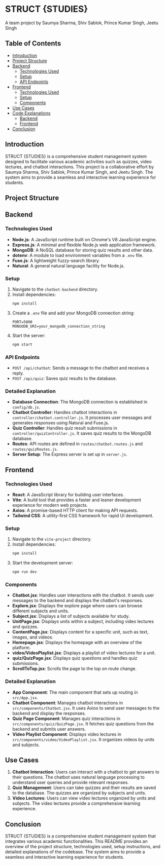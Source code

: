 # STRUCT {STUDIES}

A team project by Saumya Sharma, Shiv Sablok, Prince Kumar Singh, Jeetu Singh

## Table of Contents
- [Introduction](#introduction)
- [Project Structure](#project-structure)
- [Backend](#backend)
  - [Technologies Used](#technologies-used)
  - [Setup](#setup)
  - [API Endpoints](#api-endpoints)
- [Frontend](#frontend)
  - [Technologies Used](#technologies-used-1)
  - [Setup](#setup-1)
  - [Components](#components)
- [Use Cases](#use-cases)
- [Code Explanations](#code-explanations)
  - [Backend](#backend-1)
  - [Frontend](#frontend-1)
- [Conclusion](#conclusion)

## Introduction
STRUCT {STUDIES} is a comprehensive student management system designed to facilitate various academic activities such as quizzes, video lectures, and chatbot interactions. This project is a collaborative effort by Saumya Sharma, Shiv Sablok, Prince Kumar Singh, and Jeetu Singh. The system aims to provide a seamless and interactive learning experience for students.

## Project Structure

## Backend

### Technologies Used
- **Node.js**: A JavaScript runtime built on Chrome's V8 JavaScript engine.
- **Express.js**: A minimal and flexible Node.js web application framework.
- **MongoDB**: A NoSQL database for storing quiz results and other data.
- **dotenv**: A module to load environment variables from a `.env` file.
- **Fuse.js**: A lightweight fuzzy-search library.
- **Natural**: A general natural language facility for Node.js.

### Setup
1. Navigate to the `chatbot-backend` directory.
2. Install dependencies:
    ```sh
    npm install
    ```
3. Create a `.env` file and add your MongoDB connection string:
    ```
    PORT=5000
    MONGODB_URI=your_mongodb_connection_string
    ```
4. Start the server:
    ```sh
    npm start
    ```

### API Endpoints
- `POST /api/chatbot`: Sends a message to the chatbot and receives a reply.
- `POST /api/quiz`: Saves quiz results to the database.

### Detailed Explanation
- **Database Connection**: The MongoDB connection is established in `config/db.js`.
- **Chatbot Controller**: Handles chatbot interactions in `controller/chatbot.controller.js`. It processes user messages and generates responses using Natural and Fuse.js.
- **Quiz Controller**: Handles quiz result submissions in `controller/quizController.js`. It saves quiz results to the MongoDB database.
- **Routes**: API routes are defined in `routes/chatbot.routes.js` and `routes/quizRoutes.js`.
- **Server Setup**: The Express server is set up in `server.js`.

## Frontend

### Technologies Used
- **React**: A JavaScript library for building user interfaces.
- **Vite**: A build tool that provides a faster and leaner development experience for modern web projects.
- **Axios**: A promise-based HTTP client for making API requests.
- **Tailwind CSS**: A utility-first CSS framework for rapid UI development.

### Setup
1. Navigate to the `vite-project` directory.
2. Install dependencies:
    ```sh
    npm install
    ```
3. Start the development server:
    ```sh
    npm run dev
    ```

### Components
- **Chatbot.jsx**: Handles user interactions with the chatbot. It sends user messages to the backend and displays the chatbot's responses.
- **Explore.jsx**: Displays the explore page where users can browse different subjects and units.
- **Subject.jsx**: Displays a list of subjects available for study.
- **UnitPage.jsx**: Displays units within a subject, including video lectures and quizzes.
- **ContentPage.jsx**: Displays content for a specific unit, such as text, images, and videos.
- **Homepage.jsx**: Displays the homepage with an overview of the platform.
- **video/VideoPlaylist.jsx**: Displays a playlist of video lectures for a unit.
- **quiz/QuizPage.jsx**: Displays quiz questions and handles quiz submissions.
- **ScrollToTop.jsx**: Scrolls the page to the top on route change.

### Detailed Explanation
- **App Component**: The main component that sets up routing in `src/App.jsx`.
- **Chatbot Component**: Manages chatbot interactions in `src/components/Chatbot.jsx`. It uses Axios to send user messages to the backend and display the responses.
- **Quiz Page Component**: Manages quiz interactions in `src/components/quiz/QuizPage.jsx`. It fetches quiz questions from the backend and submits user answers.
- **Video Playlist Component**: Displays video lectures in `src/components/video/VideoPlaylist.jsx`. It organizes videos by units and subjects.

## Use Cases
1. **Chatbot Interaction**: Users can interact with a chatbot to get answers to their questions. The chatbot uses natural language processing to understand user queries and provide relevant responses.
2. **Quiz Management**: Users can take quizzes and their results are saved to the database. The quizzes are organized by subjects and units.
3. **Video Lectures**: Users can view video lectures organized by units and subjects. The video lectures provide a comprehensive learning experience.

## Conclusion
STRUCT {STUDIES} is a comprehensive student management system that integrates various academic functionalities. This README provides an overview of the project structure, technologies used, setup instructions, and detailed explanations of the codebase. The system aims to provide a seamless and interactive learning experience for students.
